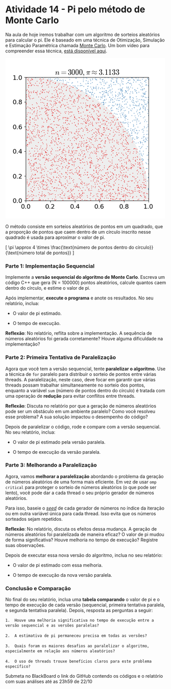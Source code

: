 # Atividade 14 - Pi pelo método de Monte Carlo
Na aula de hoje iremos trabalhar com um algoritmo de sorteios aleatórios para calcular o pi. Ele é baseado em uma técnica de Otimização, Simulação e Estimação Paramétrica chamada [Monte Carlo](https://en.wikipedia.org/wiki/Monte_Carlo_method). Um bom vídeo para compreender essa técnica, [está disponível aqui](https://www.youtube.com/watch?v=7ESK5SaP-bc).

![pi](Pi_30K.gif)


O método consiste em sorteios aleatórios de pontos em um quadrado, que a proporção de pontos que caem dentro de um círculo inscrito nesse quadrado é usada para aproximar o valor de pi. 

\[
\pi \approx 4 \times \frac{\text{número de pontos dentro do círculo}}{\text{número total de pontos}}
\]


### Parte 1: Implementação Sequencial

Implemente a **versão sequencial do algoritmo de Monte Carlo**. Escreva um código C++ que gera \(N = 100000\) pontos aleatórios, calcule quantos caem dentro do círculo, e estime o valor de pi. 

Após implementar, **execute o programa** e anote os resultados. No seu relatório, inclua:

- O valor de pi estimado.

- O tempo de execução. 

**Reflexão**: No relatório, reflita sobre a implementação. A sequência de números aleatórios foi gerada corretamente? Houve alguma dificuldade na implementação?


### Parte 2: Primeira Tentativa de Paralelização

Agora que você tem a versão sequencial, tente **paralelizar o algoritmo**. Use a técnica de `for` paralelo para distribuir o sorteio de pontos entre várias threads. A paralelização, neste caso, deve focar em garantir que várias threads possam trabalhar simultaneamente no sorteio dos pontos, enquanto a variável `sum` (número de pontos dentro do círculo) é tratada com uma operação de **redução** para evitar conflitos entre threads.


**Reflexão**: Discuta no relatório por que a geração de números aleatórios pode ser um obstáculo em um ambiente paralelo? Como você resolveu esse problema? A sua solução impactou o desempenho do código?

Depois de paralelizar o código, rode e compare com a versão sequencial. No seu relatório, inclua:

- O valor de pi estimado pela versão paralela.

- O tempo de execução da versão paralela.


### Parte 3: Melhorando a Paralelização

Agora, vamos **melhorar a paralelização** abordando o problema da geração de números aleatórios de uma forma mais eficiente. Em vez de usar `omp critical` para proteger o sorteio de números aleatórios (o que pode ser lento), você pode dar a cada thread o seu próprio gerador de números aleatórios.

Para isso, baseie o [*seed*](https://en.cppreference.com/w/cpp/numeric/random) de cada gerador de números no índice da iteração ou em outra variável única para cada thread. Isso evita que os números sorteados sejam repetidos.

**Reflexão**: No relatório, discuta os efeitos dessa mudança. A geração de números aleatórios foi paralelizada de maneira eficaz? O valor de pi mudou de forma significativa? Houve melhoria no tempo de execução? Registre suas observações.

Depois de executar essa nova versão do algoritmo, inclua no seu relatório:

- O valor de pi estimado com essa melhoria.

- O tempo de execução da nova versão paralela.


### Conclusão e Comparação

No final do seu relatório, inclua uma **tabela comparando** o valor de pi e o tempo de execução de cada versão (sequencial, primeira tentativa paralela, e segunda tentativa paralela). Depois, resposta as perguntas a seguir: 

    1.  Houve uma melhoria significativa no tempo de execução entre a versão sequencial e as versões paralelas?

    2.  A estimativa de pi permaneceu precisa em todas as versões?

    3.  Quais foram os maiores desafios ao paralelizar o algoritmo, especialmente em relação aos números aleatórios?

    4.  O uso de threads trouxe benefícios claros para este problema específico?


Submeta no BlackBoard o link do GitHub contendo os códigos e o relatório com suas análises até as 23h59 de 22/10
